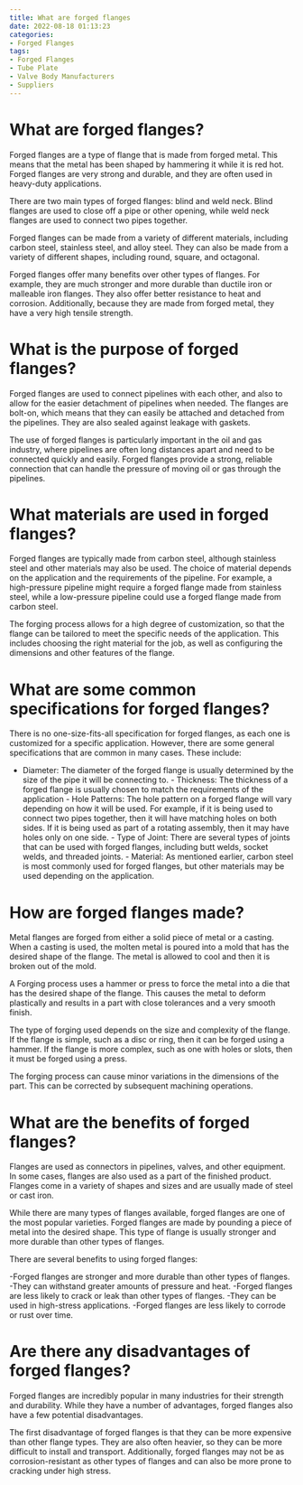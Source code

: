 ```yaml
---
title: What are forged flanges
date: 2022-08-18 01:13:23
categories:
- Forged Flanges
tags:
- Forged Flanges
- Tube Plate
- Valve Body Manufacturers
- Suppliers
---
```



#  What are forged flanges?

Forged flanges are a type of flange that is made from forged metal. This means that the metal has been shaped by hammering it while it is red hot. Forged flanges are very strong and durable, and they are often used in heavy-duty applications.

There are two main types of forged flanges: blind and weld neck. Blind flanges are used to close off a pipe or other opening, while weld neck flanges are used to connect two pipes together.

Forged flanges can be made from a variety of different materials, including carbon steel, stainless steel, and alloy steel. They can also be made from a variety of different shapes, including round, square, and octagonal.

Forged flanges offer many benefits over other types of flanges. For example, they are much stronger and more durable than ductile iron or malleable iron flanges. They also offer better resistance to heat and corrosion. Additionally, because they are made from forged metal, they have a very high tensile strength.

#  What is the purpose of forged flanges?

Forged flanges are used to connect pipelines with each other, and also to allow for the easier detachment of pipelines when needed. The flanges are bolt-on, which means that they can easily be attached and detached from the pipelines. They are also sealed against leakage with gaskets.

The use of forged flanges is particularly important in the oil and gas industry, where pipelines are often long distances apart and need to be connected quickly and easily. Forged flanges provide a strong, reliable connection that can handle the pressure of moving oil or gas through the pipelines.

# What materials are used in forged flanges?

Forged flanges are typically made from carbon steel, although stainless steel and other materials may also be used. The choice of material depends on the application and the requirements of the pipeline. For example, a high-pressure pipeline might require a forged flange made from stainless steel, while a low-pressure pipeline could use a forged flange made from carbon steel.

The forging process allows for a high degree of customization, so that the flange can be tailored to meet the specific needs of the application. This includes choosing the right material for the job, as well as configuring the dimensions and other features of the flange.

# What are some common specifications for forged flanges?

There is no one-size-fits-all specification for forged flanges, as each one is customized for a specific application. However, there are some general specifications that are common in many cases. These include:

- Diameter: The diameter of the forged flange is usually determined by the size of the pipe it will be connecting to. - Thickness: The thickness of a forged flange is usually chosen to match the requirements of the application - Hole Patterns: The hole pattern on a forged flange will vary depending on how it will be used. For example, if it is being used to connect two pipes together, then it will have matching holes on both sides. If it is being used as part of a rotating assembly, then it may have holes only on one side. - Type of Joint: There are several types of joints that can be used with forged flanges, including butt welds, socket welds, and threaded joints. - Material: As mentioned earlier, carbon steel is most commonly used for forged flanges, but other materials may be used depending on the application.

#  How are forged flanges made?

Metal flanges are forged from either a solid piece of metal or a casting. When a casting is used, the molten metal is poured into a mold that has the desired shape of the flange. The metal is allowed to cool and then it is broken out of the mold.

A Forging process uses a hammer or press to force the metal into a die that has the desired shape of the flange. This causes the metal to deform plastically and results in a part with close tolerances and a very smooth finish.

The type of forging used depends on the size and complexity of the flange. If the flange is simple, such as a disc or ring, then it can be forged using a hammer. If the flange is more complex, such as one with holes or slots, then it must be forged using a press.

The forging process can cause minor variations in the dimensions of the part. This can be corrected by subsequent machining operations.

#  What are the benefits of forged flanges?

Flanges are used as connectors in pipelines, valves, and other equipment. In some cases, flanges are also used as a part of the finished product. Flanges come in a variety of shapes and sizes and are usually made of steel or cast iron.

While there are many types of flanges available, forged flanges are one of the most popular varieties. Forged flanges are made by pounding a piece of metal into the desired shape. This type of flange is usually stronger and more durable than other types of flanges.

There are several benefits to using forged flanges:

-Forged flanges are stronger and more durable than other types of flanges.
-They can withstand greater amounts of pressure and heat.
-Forged flanges are less likely to crack or leak than other types of flanges.
-They can be used in high-stress applications.
-Forged flanges are less likely to corrode or rust over time.

#  Are there any disadvantages of forged flanges?

Forged flanges are incredibly popular in many industries for their strength and durability. While they have a number of advantages, forged flanges also have a few potential disadvantages.

The first disadvantage of forged flanges is that they can be more expensive than other flange types. They are also often heavier, so they can be more difficult to install and transport. Additionally, forged flanges may not be as corrosion-resistant as other types of flanges and can also be more prone to cracking under high stress.